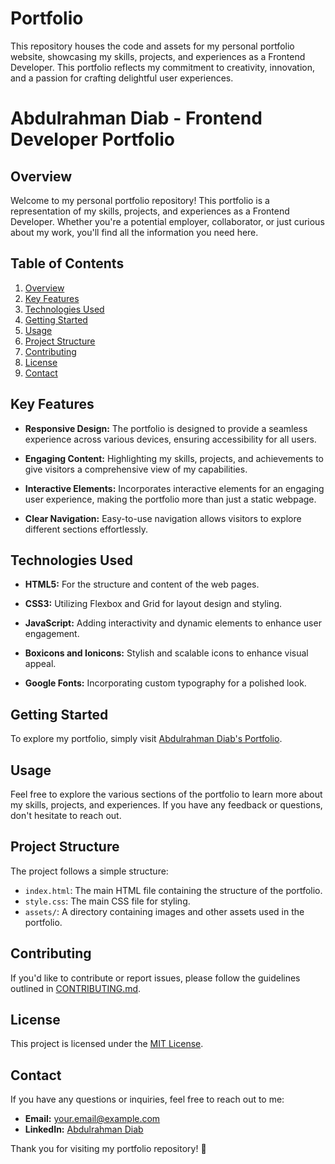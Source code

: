 # Portfolio
This repository houses the code and assets for my personal portfolio website, showcasing my skills, projects, and experiences as a Frontend Developer. This portfolio reflects my commitment to creativity, innovation, and a passion for crafting delightful user experiences.
# Abdulrahman Diab - Frontend Developer Portfolio

## Overview

Welcome to my personal portfolio repository! This portfolio is a representation of my skills, projects, and experiences as a Frontend Developer. Whether you're a potential employer, collaborator, or just curious about my work, you'll find all the information you need here.

## Table of Contents

1. [Overview](#overview)
2. [Key Features](#key-features)
3. [Technologies Used](#technologies-used)
4. [Getting Started](#getting-started)
5. [Usage](#usage)
6. [Project Structure](#project-structure)
7. [Contributing](#contributing)
8. [License](#license)
9. [Contact](#contact)

## Key Features

- **Responsive Design:** The portfolio is designed to provide a seamless experience across various devices, ensuring accessibility for all users.

- **Engaging Content:** Highlighting my skills, projects, and achievements to give visitors a comprehensive view of my capabilities.

- **Interactive Elements:** Incorporates interactive elements for an engaging user experience, making the portfolio more than just a static webpage.

- **Clear Navigation:** Easy-to-use navigation allows visitors to explore different sections effortlessly.

## Technologies Used

- **HTML5:** For the structure and content of the web pages.

- **CSS3:** Utilizing Flexbox and Grid for layout design and styling.

- **JavaScript:** Adding interactivity and dynamic elements to enhance user engagement.

- **Boxicons and Ionicons:** Stylish and scalable icons to enhance visual appeal.

- **Google Fonts:** Incorporating custom typography for a polished look.

## Getting Started

To explore my portfolio, simply visit [Abdulrahman Diab's Portfolio](#insert-link-to-your-live-portfolio).

## Usage

Feel free to explore the various sections of the portfolio to learn more about my skills, projects, and experiences. If you have any feedback or questions, don't hesitate to reach out.

## Project Structure

The project follows a simple structure:

- `index.html`: The main HTML file containing the structure of the portfolio.
- `style.css`: The main CSS file for styling.
- `assets/`: A directory containing images and other assets used in the portfolio.

## Contributing

If you'd like to contribute or report issues, please follow the guidelines outlined in [CONTRIBUTING.md](CONTRIBUTING.md).

## License

This project is licensed under the [MIT License](LICENSE).

## Contact

If you have any questions or inquiries, feel free to reach out to me:

- **Email:** [your.email@example.com](mailto:Abdulrahman.d1ab@outlook.com)
- **LinkedIn:** [Abdulrahman Diab](#insert-link-to-your-linkedin)

Thank you for visiting my portfolio repository! 🚀
